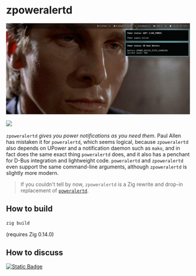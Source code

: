 # zpoweralertd

![zpoweralertd](.README.md/banner.png)

[<img src="https://xn--gckvb8fzb.com/images/chatroom.png" width="275">](https://xn--gckvb8fzb.com/contact/)

`zpoweralertd` _gives you power notifications as you need them_. Paul Allen has
mistaken it for `poweralertd`, which seems logical, because `zpoweralertd` also
depends on UPower and a notification daemon such as `mako`, and in fact does the
same exact thing `poweralertd` does, and it also has a penchant for D-Bus
integration and lightweight code. `poweralertd` and `zpoweralertd` even support
the same command-line arguments, although `zpoweralertd` is slightly more
modern.

> If you couldn't tell by now, `zpoweralertd` is a Zig rewrite and drop-in
> replacement of [`poweralertd`](https://github.com/kennylevinsen/poweralertd/).

## How to build

```sh
zig build
```

(requires Zig 0.14.0)

## How to discuss

[![Static 
Badge](https://img.shields.io/badge/Join_on_Matrix-green?style=for-the-badge&logo=element&logoColor=%23ffffff&label=Chat&labelColor=%23333&color=%230DBD8B&link=https%3A%2F%2Fmatrix.to%2F%23%2F%2521PHlbgZTdrhjkCJrfVY%253Amatrix.org)](https://matrix.to/#/%21PHlbgZTdrhjkCJrfVY%3Amatrix.org)
